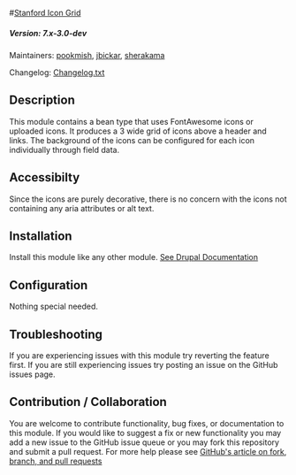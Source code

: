 #[Stanford Icon Grid](https://github.com/SU-SWS/stanford_bean_types)
##### Version: 7.x-3.0-dev

Maintainers: [pookmish](https://github.com/pookmish), [jbickar](https://github.com/jbickar), [sherakama](https://github.com/sherakama)  

Changelog: [Changelog.txt](CHANGELOG.txt)

Description
---

This module contains a bean type that uses FontAwesome icons or uploaded icons. It produces a 3 wide grid of icons
above a header and links. The background of the icons can be configured for each icon individually through field data.

Accessibilty
---

Since the icons are purely decorative, there is no concern with the icons not containing any aria attributes or alt
text.

Installation
---

Install this module like any other module. [See Drupal Documentation](https://drupal.org/documentation/install/modules-themes/modules-7)

Configuration
---

Nothing special needed.


Troubleshooting
---

If you are experiencing issues with this module try reverting the feature first. If you are still experiencing issues try posting an issue on the GitHub issues page.


Contribution / Collaboration
---

You are welcome to contribute functionality, bug fixes, or documentation to this module. If you would like to suggest a fix or new functionality you may add a new issue to the GitHub issue queue or you may fork this repository and submit a pull request. For more help please see [GitHub's article on fork, branch, and pull requests](https://help.github.com/articles/using-pull-requests)
